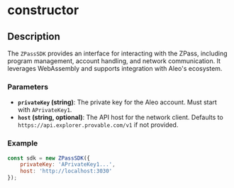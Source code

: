 # constructor

## Description

The `ZPassSDK` provides an interface for interacting with the ZPass, including program management, account handling, and network communication. It leverages WebAssembly and supports integration with Aleo's ecosystem.

### Parameters

* **`privateKey` (string)**: The private key for the Aleo account. Must start with `APrivateKey1`.
* **`host` (string, optional)**: The API host for the network client. Defaults to `https://api.explorer.provable.com/v1` if not provided.

### Example

```javascript
const sdk = new ZPassSDK({
    privateKey: 'APrivateKey1...',
    host: 'http://localhost:3030'
});
```
